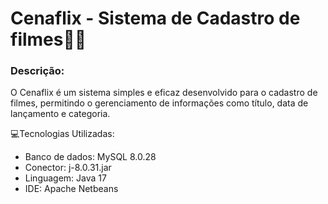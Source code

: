 # Cenaflix - Sistema de Cadastro de filmes🍿🎥
### Descrição:

O Cenaflix é um sistema simples e eficaz desenvolvido para o cadastro de filmes, permitindo o gerenciamento de informações como título, data de lançamento e categoria.

💻Tecnologias Utilizadas:

- Banco de dados: MySQL 8.0.28 <br>
- Conector: j-8.0.31.jar <br>
- Linguagem: Java 17
- IDE: Apache Netbeans
 
